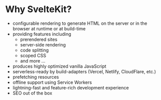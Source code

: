 # Why SvelteKit?

- configurable rendering to generate HTML on the server or in the browser at runtime or at build-time
- providing features including 
  - prerendered sites
  - server-side rendering
  - code splitting
  - scoped CSS 
  - and more ...
- produces highly optimized vanilla JavaScript
- serverless-ready by build-adapters (Vercel, Netlify, CloudFlare, etc.)
- prefetching resources
- offline support using Service Workers
- lightning-fast and feature-rich development experience
- SEO out of the box

